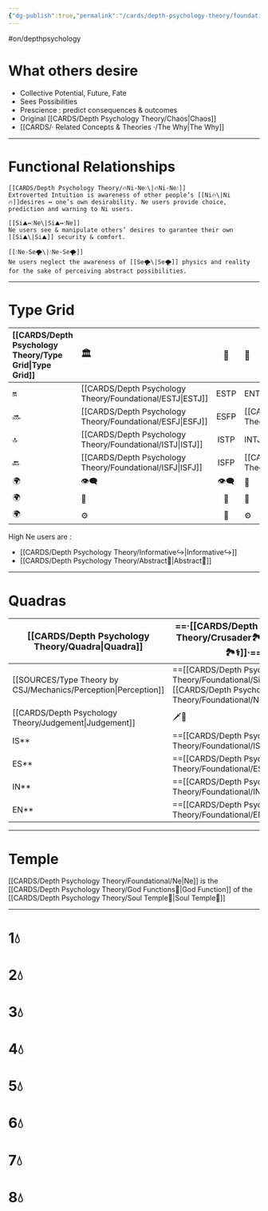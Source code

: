 ```yaml
---
{"dg-publish":true,"permalink":"/cards/depth-psychology-theory/foundational/ne/","noteIcon":"1","created":"2022-12-27T21:20:33.776+01:00","updated":"2023-05-27T15:36:16.716+02:00"}
---
```


#on/depthpsychology 

#  What others desire 
- Collective Potential, Future, Fate
- Sees Possibilities
- Prescience : predict consequences & outcomes 
- Original [[CARDS/Depth Psychology Theory/Chaos\|Chaos]]
- [[CARDS/· Related Concepts & Theories ·/The Why\|The Why]]
---
# Functional Relationships 

	[[CARDS/Depth Psychology Theory/🔥Ni-Ne💧\|🔥Ni-Ne💧]] 
	Extroverted Intuition is awareness of other people’s [[Ni🔥\|Ni🔥]]desires ↔️ one’s own desirability. Ne users provide choice, prediction and warning to Ni users. 

	[[Si⛰️↔️💧Ne\|Si⛰️↔️💧Ne]] 
	Ne users see & manipulate others’ desires to garantee their own [[Si⛰️\|Si⛰️]] security & comfort.  

	[[💧Ne-Se🌪️\|💧Ne-Se🌪️]]
	Ne users neglect the awareness of [[Se🌪️\|Se🌪️]] physics and reality for the sake of perceiving abstract possibilities. 

---
# Type Grid 
| [[CARDS/Depth Psychology Theory/Type Grid\|Type Grid]]         | <font size="4"> 🏛️</font> | <font size="4"> 🧰</font> | <font size="4"> 🔮</font> | <font size="4"> 🦄</font> | 💬 |💬| 💬 |
|:--------------------- |:------------------------- |:-------------------------:|:------------------------------------------------ |:------------------------- |:--------------------------- |:--------------------------- |:--------------------------- |
| 🔛                    | [[CARDS/Depth Psychology Theory/Foundational/ESTJ\|ESTJ]]                      |           ESTP            | ENTJ                                             | ENFJ                      | ➡️                          | 👋                          | 🏆                          |
| 🔜                    | [[CARDS/Depth Psychology Theory/Foundational/ESFJ\|ESFJ]]                      |    ESFP |[[CARDS/Depth Psychology Theory/Foundational/ENTP\|ENTP]]| [[CARDS/Depth Psychology Theory/Foundational/ENFP\|ENFP]]                      | ↪️                          | 👋                          | 🏃‍♂️                       |
| 🔝    | [[CARDS/Depth Psychology Theory/Foundational/ISTJ\|ISTJ]]                      |           ISTP            | INTJ| INFJ| 🧘‍♂️ | 🏃‍♂️ | 🔙 | 
| 🔙                    | [[CARDS/Depth Psychology Theory/Foundational/ISFJ\|ISFJ]]        |           ISFP            | [[CARDS/Depth Psychology Theory/Foundational/INTP\|INTP]]| [[CARDS/Depth Psychology Theory/Foundational/INFP\|INFP]]                      | ↪️                          | 🧘‍♂️                       | 🏆                          |
|🌍 | 👁️‍🗨️                     |           👁️‍🗨️           | 🧲                                               | 🧲                        |                             |                             |                             |
| 🌍 | 🐜                        |            🦊             | 🦊                                               | 🐜                        |                             |                             |                             |
|🌍| ⚙️                        |            👀             | ⚙️                                               | 👀                        |                             |                             |                             |

High Ne users are : 
- [[CARDS/Depth Psychology Theory/Informative↪️\|Informative↪️]] 
- [[CARDS/Depth Psychology Theory/Abstract🧲\|Abstract🧲]] 
---
# Quadras
| <font size="4"> [[CARDS/Depth Psychology Theory/Quadra\|Quadra]]</font>| <font size="4"> ==·[[CARDS/Depth Psychology Theory/Crusader🏞️⚕️\|Crusader🏞️⚕️]]·==</font> | <font size="4"> ·Templar·</font> | <font size="4"> ·Wayfarer·</font> | <font size="4"> ==·[[CARDS/Depth Psychology Theory/Philosopher⚖️🏞️\|Philosopher⚖️🏞️]]·==</font> |
| -------------- | ------------------------- | ------------------------ | ------------------------ | ------------------------- |
| [[SOURCES/Type Theory by CSJ/Mechanics/Perception\|Perception]] | ==[[CARDS/Depth Psychology Theory/Foundational/Si\|⛰️]] [[CARDS/Depth Psychology Theory/Foundational/Ne\|💧]]== | 🔥🌪️ | 🔥🌪️ | ==[[CARDS/Depth Psychology Theory/Foundational/Si\|⛰️]] [[CARDS/Depth Psychology Theory/Foundational/Ne\|💧]]== |
| [[CARDS/Depth Psychology Theory/Judgement\|Judgement]]  | 🗡️💉  | 🗡️💉 | 🧭🏹 |🧭🏹   |
| IS**             | ==[[CARDS/Depth Psychology Theory/Foundational/ISFJ\|ISFJ]]==                  | ISTP            | ISFP              | ==[[CARDS/Depth Psychology Theory/Foundational/ISTJ\|ISTJ]]==                  |
| ES**             | ==[[CARDS/Depth Psychology Theory/Foundational/ESFJ\|ESFJ]]==                  | ESTP              | ESFP               | ==[[CARDS/Depth Psychology Theory/Foundational/ESTJ\|ESTJ]]==                  |
| IN**             | ==[[CARDS/Depth Psychology Theory/Foundational/INTP\|INTP]]==                  | INFJ               | INTJ             | ==[[CARDS/Depth Psychology Theory/Foundational/INFP\|INFP]]==                  |
| EN**             | ==[[CARDS/Depth Psychology Theory/Foundational/ENTP\|ENTP]]==                  | ENFJ              | ENTJ              | ==[[CARDS/Depth Psychology Theory/Foundational/ENFP\|ENFP]]==                  |


---
# Temple 
[[CARDS/Depth Psychology Theory/Foundational/Ne\|Ne]] is the [[CARDS/Depth Psychology Theory/God Functions🙏\|God Function]] of the [[CARDS/Depth Psychology Theory/Soul Temple👤\|Soul Temple👤]] 

--- 
# 1💧 
# 2💧 
# 3💧  
# 4💧  
# 5💧 
# 6💧 
# 7💧 
# 8💧 
